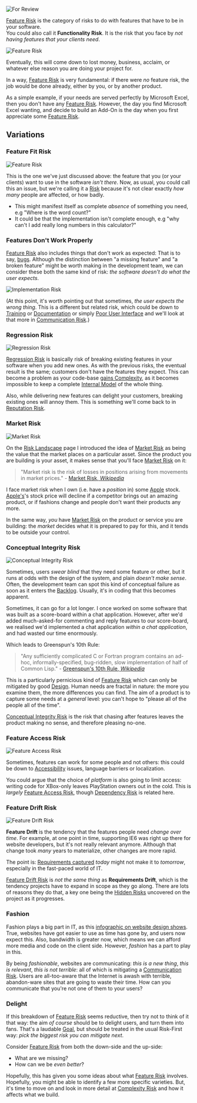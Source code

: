 ![For Review](images/for-review.png)

[Feature Risk](Feature-Risk) is the category of risks to do with features that have to be in your software.   
You could also call it **Functionality Risk**.  It is the risk that you face by _not having features that your clients need_.  

![Feature Risk](images/generated/feature-risk.png) 

Eventually, this will come down to lost money, business, acclaim, or whatever else reason you are doing your project for.

In a way, [Feature Risk](Feature-Risk) is very fundamental:  if there were _no_ feature risk, the job would be done already, either by you, or by another product.  

As a simple example, if your needs are served perfectly by Microsoft Excel, then you don't have any [Feature Risk](Feature-Risk).  However, the day you find Microsoft Excel wanting, and decide to build an Add-On is the day when you first appreciate some [Feature Risk](Feature-Risk).

## Variations

### Feature Fit Risk

![Feature Risk](images/generated/fit-risk.png) 

This is the one we've just discussed above: the feature that you (or your clients) want to use in the software _isn't there_.   Now, as usual, you could call this an issue, but we're calling it a [Risk](Risk) because it's not clear exactly _how many_ people are affected, or how badly. 

 - This might manifest itself as complete _absence_ of something you need, e.g "Where is the word count?"
 - It could be that the implementation isn't complete enough, e.g "why can't I add really long numbers in this calculator?"

### Features Don't Work Properly

[Feature Risk](Feature-Risk) also includes things that don't work as expected: That is to say, [bugs](https://en.wikipedia.org/wiki/Software_bug).   Although the distinction between "a missing feature" and "a broken feature" might be worth making in the development team, we can consider these both the same kind of risk:  _the software doesn't do what the user expects_.

![Implementation Risk](images/generated/implementation-risk.png) 

(At this point, it's worth pointing out that sometimes, _the user expects the wrong thing_.  This is a different but related risk, which could be down to [Training](Training) or [Documentation](Documentation) or simply [Poor User Interface](Communication-Risk) and we'll look at that more in [Communication Risk](Communication-Risk).)

### Regression Risk

![Regression Risk](images/generated/regression-risk.png) 

[Regression Risk](Feature-Risk#regression-risk) is basically risk of breaking existing features in your software when you add new ones.  As with the previous risks, the eventual result is the same; customers don't have the features they expect.  This can become a problem as your code-base [gains Complexity](Complexity-Risk), as it becomes impossible to keep a complete [Internal Model](Internal-Model) of the whole thing.

Also, while delivering new features can delight your customers, breaking existing ones will annoy them.  This is something we'll come back to in [Reputation Risk](Production-Risk).

### Market Risk

![Market Risk](images/generated/market-risk.png) 

On the [Risk Landscape](Risk-Landscape) page I introduced the idea of [Market Risk](Feature-Risk#market-risk) as being the value that the market places on a particular asset.  Since the product you are building is your asset, it makes sense that you'll face [Market Risk](Feature-Risk#market-risk) on it:

 > "Market risk is the risk of losses in positions arising from movements in market prices." - [Market Risk, _Wikipedia_](https://en.wikipedia.org/wiki/Market_risk)

I face market risk when I own (i.e. have a _position_ in) some [Apple](http://apple.com) stock.  [Apple's](http://apple.com)'s stock price will decline if a competitor brings out an amazing product, or if fashions change and people don't want their products any more.

In the same way, _you_ have [Market Risk](Feature-Risk#market-risk) on the product or service you are building:  the _market_ decides what it is prepared to pay for this, and it tends to be outside your control.     

### Conceptual Integrity Risk

![Conceptual Integrity Risk](images/generated/conceptual-integrity-risk.png) 

Sometimes, users _swear blind_ that they need some feature or other, but it runs at odds with the design of the system, and plain _doesn't make sense_.   Often, the development team can spot this kind of conceptual failure as soon as it enters the [Backlog](Prioritisation). Usually, it's in coding that this becomes apparent.  

Sometimes, it can go for a lot longer.  I once worked on some software that was built as a score-board within a chat application.  However, after we'd added much-asked-for commenting and reply features to our score-board, we realised we'd implemented a chat application _within a chat application_, and had wasted our time enormously.  

Which leads to Greenspun's 10th Rule:

> "Any sufficiently complicated C or Fortran program contains an ad-hoc, informally-specified, bug-ridden, slow implementation of half of Common Lisp." - [Greenspun's 10th Rule, _Wikipedia_](https://en.wikipedia.org/wiki/Greenspun's_tenth_rule)

This is a particularly pernicious kind of [Feature Risk](Feature-Risk) which can only be mitigated by good [Design](Design).  Human needs are fractal in nature: the more you examine them, the more differences you can find.  The aim of a product is to capture some needs at a *general* level:  you can't hope to "please all of the people all of the time".  

[Conceptual Integrity Risk](Feature-Risk#conceptual-integrity-risk) is the risk that chasing after features leaves the product making no sense, and therefore pleasing no-one.   

### Feature Access Risk

![Feature Access Risk](images/generated/feature-access-risk.png) 

Sometimes, features can work for some people and not others:  this could be down to [Accessibility](https://en.wikipedia.org/wiki/Accessibility) issues, language barriers or localization.   

You could argue that the choice of _platform_ is also going to limit access:  writing code for XBox-only leaves PlayStation owners out in the cold.   This is _largely_ [Feature Access Risk](Feature-Risk#feature-access-risk), though [Dependency Risk](Dependency-Risk) is related here.

### Feature Drift Risk

![Feature Drift Risk](images/generated/feature-drift-risk.png) 

**Feature Drift** is the tendency that the features people need _change over time_.   For example, at one point in time, supporting IE6 was right up there for website developers, but it's not really relevant anymore.  Although that change took _many_ years to materialize, other changes are more rapid.    

The point is:  [Requirements captured](Requirements-Capture) _today_ might not make it to _tomorrow_, especially in the fast-paced world of IT.  

[Feature Drift Risk](Feature-Risk#feature-drift-risk) is _not the same thing_ as **Requirements Drift**, which is the tendency projects have to expand in scope as they go along.  There are lots of reasons they do that, a key one being the [Hidden Risks](Risk) uncovered on the project as it progresses.

### Fashion

Fashion plays a big part in IT, as this [infographic on website design shows](https://designers.hubspot.com/blog/the-history-of-web-design-infographic).  True, websites have got easier to use as time has gone by, and users now expect this.  Also, bandwidth is greater now, which means we can afford more media and code on the client side.  However, _fashion_ has a part to play in this.  


By being _fashionable_, websites are communicating:   _this is a new thing_, _this is relevant_, _this is not terrible_:  all of which is mitigating a [Communication Risk](Communication-Risk).  Users are all-too-aware that the Internet is awash with terrible, abandon-ware sites that are going to waste their time.  How can you communicate that you're not one of them to your users?

### Delight

If this breakdown of [Feature Risk](Feature-Risk) seems reductive, then try not to think of it that way:  the aim _of course_ should be to delight users, and turn them into fans.  That's a laudable [Goal](Goal-In-Mind), but should be treated in the usual Risk-First way:  _pick the biggest risk you can mitigate next_.   

Consider [Feature Risk](Feature-Risk) from both the down-side and the up-side:  

 - What are we missing?
 - How can we be _even better_?

Hopefully, this has given you some ideas about what [Feature Risk](Feature-Risk) involves.   Hopefully, you might be able to identify a few more specific varieties.  But, it's time to move on and look in more detail at [Complexity Risk](Complexity-Risk) and how it affects what we build.
 
 
